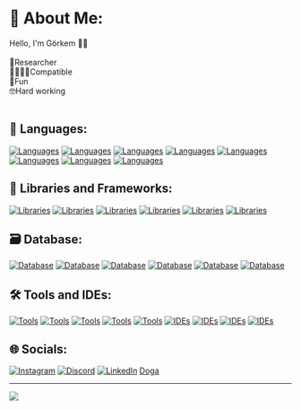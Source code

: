 # 💫 About Me:
Hello, I'm Görkem 👋🏻<br><br>🔭Researcher<br>🫱🏽‍🫲🏽Compatible<br>👻Fun<br>🤓Hard working<br><br>

## 🧬 Languages:

[![Languages](https://skillicons.dev/icons?i=html)](https://www.w3schools.com/html/default.asp)
[![Languages](https://skillicons.dev/icons?i=css)](https://developer.mozilla.org/en-US/docs/Web/CSS)
[![Languages](https://skillicons.dev/icons?i=js)](https://www.javascript.com/)
[![Languages](https://skillicons.dev/icons?i=ts)](https://www.typescriptlang.org/)
[![Languages](https://skillicons.dev/icons?i=py)](https://www.python.org/)
[![Languages](https://skillicons.dev/icons?i=cs)](https://learn.microsoft.com/en-us/dotnet/csharp/)
[![Languages](https://skillicons.dev/icons?i=php)](https://www.php.net/)
[![Languages](https://skillicons.dev/icons?i=java)](https://www.java.com/tr/)


## 💎 Libraries and Frameworks:
[![Libraries](https://skillicons.dev/icons?i=nextjs)](https://nextjs.org/)
[![Libraries](https://skillicons.dev/icons?i=react)](https://react.dev/)
[![Libraries](https://skillicons.dev/icons?i=nodejs)](https://nodejs.org/en)
[![Libraries](https://skillicons.dev/icons?i=nuxtjs)](https://nuxt.com/)
[![Libraries](https://skillicons.dev/icons?i=vue)](https://vuejs.org/)
[![Libraries](https://skillicons.dev/icons?i=tailwind)](https://tailwindcss.com/)


## 🗃️ Database:
[![Database](https://skillicons.dev/icons?i=mysql)](https://www.mysql.com/)
[![Database](https://skillicons.dev/icons?i=postgres)](https://www.postgresql.org/)
[![Database](https://skillicons.dev/icons?i=postman)](https://www.postman.com/)
[![Database](https://skillicons.dev/icons?i=mongodb)](https://www.mongodb.com/)
[![Database](https://skillicons.dev/icons?i=supabase)](https://supabase.com/)
[![Database](https://skillicons.dev/icons?i=express)](https://expressjs.com/)


## 🛠️ Tools and IDEs:
[![Tools](https://skillicons.dev/icons?i=figma)](https://www.figma.com/)
[![Tools](https://skillicons.dev/icons?i=ps)](https://www.adobe.com/tr/products/photoshop.html)
[![Tools](https://skillicons.dev/icons?i=ae)](https://www.adobe.com/tr/products/aftereffects.html)
[![Tools](https://skillicons.dev/icons?i=pr)](https://www.adobe.com/tr/products/premiere.html)
[![Tools](https://skillicons.dev/icons?i=blender)](https://www.blender.org/)
[![IDEs](https://skillicons.dev/icons?i=vscode)](https://code.visualstudio.com/)
[![IDEs](https://skillicons.dev/icons?i=visualstudio)](https://visualstudio.microsoft.com/tr/)
[![IDEs](https://skillicons.dev/icons?i=unity)](https://unity.com/)
[![IDEs](https://skillicons.dev/icons?i=wordpress)](https://wordpress.com/)


## 🌐 Socials:
[![Instagram](https://img.shields.io/badge/Instagram-%23E4405F.svg?style=for-the-badge&logo=Instagram&logoColor=white)](https://instagram.com/gorkemyazcii)
[![Discord](https://img.shields.io/badge/discord-%237289DA.svg?style=for-the-badge&logo=discord&logoColor=white)](https://discord.com/users/819664166616956951)
[![LinkedIn](https://img.shields.io/badge/LinkedIn-%230077B5.svg?style=for-the-badge&logo=linkedin&logoColor=white)](https://www.linkedin.com/in/gorkem-yazici/)
[Doga](https://dogaabprojeleri.com/)

---
[![](https://visitcount.itsvg.in/api?id=Mr.Gorkemli&icon=0&color=0)](https://visitcount.itsvg.in)

<!-- Proudly created with GPRM ( https://gprm.itsvg.in ) -->

